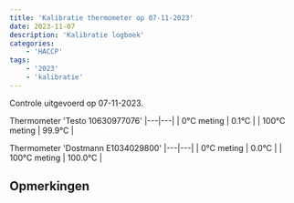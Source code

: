 ```yaml
---
title: 'Kalibratie thermometer op 07-11-2023'
date: 2023-11-07
description: 'Kalibratie logboek'
categories:
    - 'HACCP'
tags:
    - '2023'
    - 'kalibratie'
---
```

Controle uitgevoerd op 07-11-2023.

Thermometer 'Testo 10630977076'
|---|---|
| 0°C meting | 0.1°C |
| 100°C meting | 99.9°C |

Thermometer 'Dostmann E1034029800'
|---|---|
| 0°C meting | 0.0°C |
| 100°C meting | 100.0°C |

## Opmerkingen


